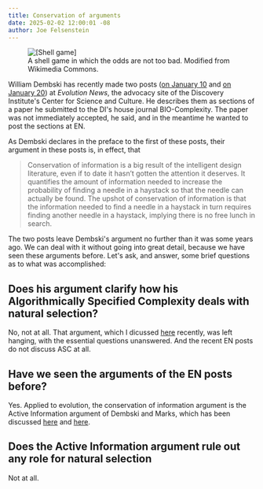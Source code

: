 ```yaml
---
title: Conservation of arguments
date: 2025-02-02 12:00:01 -08
author: Joe Felsenstein
---
```


<figure><img src="" alt="[Shell game]" /><figcaption>A shell game in which 
the odds are not too bad.  Modified from Wikimedia Commons.</figcaption></figure>

William Dembski has recently made two posts ([on January 10](https://evolutionnews.org/2025/01/the-displacement-fallacy-evolutions-shell-game/) and [on January 20](https://evolutionnews.org/2025/01/conservation-of-information-the-history-of-an-idea/)) at
_Evolution News_, the advocacy site of the Discovery Institute's Center for 
Science and Culture.  He describes them as sections of a paper he 
submitted to the DI's house journal BIO-Complexity.  The paper was not 
immediately accepted, he said, and in the meantime he wanted to post the
sections at EN.

As Dembski declares in the preface to the first of these posts, their argument in these posts is, in effect, that

> Conservation of information is a big result of the intelligent design literature, even if to date it hasn’t gotten the attention it deserves. It quantifies the amount of information needed to increase the probability of finding a needle in a haystack so that the needle can actually be found. The upshot of conservation of information is that the information needed to find a needle in a haystack in turn requires finding another needle in a haystack, implying there is no free lunch in search.

The two posts leave Dembski's argument no further than it was 
some years ago.  We can deal with it without going into great detail, 
because we have seen these arguments before.  Let's ask, and answer, some brief questions as to what 
was accomplished:

<!--more-->

## Does his argument clarify how his Algorithmically Specified Complexity deals with natural selection? ##

No, not at all.  That argument, which I dicussed [here](https://pandasthumb.org/archives/2024/11/dembskiewert2.html) recently, was left hanging, with 
the essential questions unanswered.  And the recent EN posts do not discuss ASC at all.

## Have we seen the arguments of the EN posts before? ##

Yes.  Applied to evolution, the conservation of information argument is 
the Active Information argument of Dembski and Marks, which has been 
discussed [here](https://www.evoinfo.org/papers/2009_ConservationOfInformationInSearch.pdf) and [here](https://bio-complexity.org/ojs/index.php/main/article/download/BIO-C.2013.4/BIO-C.2013.4).

## Does the Active Information argument rule out any role for natural selection ##

Not at all. 


